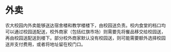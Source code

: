 # 外卖

农大校园内外卖能够送达宿舍楼和教学楼楼下，由校园送负责。校内食堂的档口均可以通过校园送配送，校外商家（包括红旗市场）则需要先将餐品移交给校园送，再由校园送配送到楼下。部分校外商家默认没有校园送，则可能需要额外选择校园送并支付费用，或者将地址留在校门口。